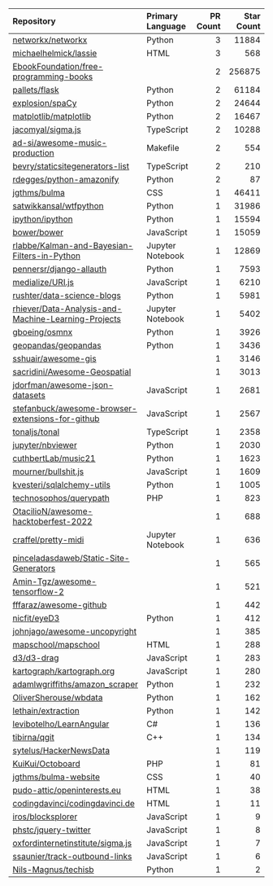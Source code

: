 | Repository | Primary Language | PR Count | Star Count |
| :-- | :-- | --: | --: |
| [networkx/networkx](https://github.com/networkx/networkx) | Python | 3 | 11884 |
| [michaelhelmick/lassie](https://github.com/michaelhelmick/lassie) | HTML | 3 | 568 |
| [EbookFoundation/free-programming-books](https://github.com/EbookFoundation/free-programming-books) |  | 2 | 256875 |
| [pallets/flask](https://github.com/pallets/flask) | Python | 2 | 61184 |
| [explosion/spaCy](https://github.com/explosion/spaCy) | Python | 2 | 24644 |
| [matplotlib/matplotlib](https://github.com/matplotlib/matplotlib) | Python | 2 | 16467 |
| [jacomyal/sigma.js](https://github.com/jacomyal/sigma.js) | TypeScript | 2 | 10288 |
| [ad-si/awesome-music-production](https://github.com/ad-si/awesome-music-production) | Makefile | 2 | 554 |
| [bevry/staticsitegenerators-list](https://github.com/bevry/staticsitegenerators-list) | TypeScript | 2 | 210 |
| [rdegges/python-amazonify](https://github.com/rdegges/python-amazonify) | Python | 2 | 87 |
| [jgthms/bulma](https://github.com/jgthms/bulma) | CSS | 1 | 46411 |
| [satwikkansal/wtfpython](https://github.com/satwikkansal/wtfpython) | Python | 1 | 31986 |
| [ipython/ipython](https://github.com/ipython/ipython) | Python | 1 | 15594 |
| [bower/bower](https://github.com/bower/bower) | JavaScript | 1 | 15059 |
| [rlabbe/Kalman-and-Bayesian-Filters-in-Python](https://github.com/rlabbe/Kalman-and-Bayesian-Filters-in-Python) | Jupyter Notebook | 1 | 12869 |
| [pennersr/django-allauth](https://github.com/pennersr/django-allauth) | Python | 1 | 7593 |
| [medialize/URI.js](https://github.com/medialize/URI.js) | JavaScript | 1 | 6210 |
| [rushter/data-science-blogs](https://github.com/rushter/data-science-blogs) | Python | 1 | 5981 |
| [rhiever/Data-Analysis-and-Machine-Learning-Projects](https://github.com/rhiever/Data-Analysis-and-Machine-Learning-Projects) | Jupyter Notebook | 1 | 5402 |
| [gboeing/osmnx](https://github.com/gboeing/osmnx) | Python | 1 | 3926 |
| [geopandas/geopandas](https://github.com/geopandas/geopandas) | Python | 1 | 3436 |
| [sshuair/awesome-gis](https://github.com/sshuair/awesome-gis) |  | 1 | 3146 |
| [sacridini/Awesome-Geospatial](https://github.com/sacridini/Awesome-Geospatial) |  | 1 | 3013 |
| [jdorfman/awesome-json-datasets](https://github.com/jdorfman/awesome-json-datasets) | JavaScript | 1 | 2681 |
| [stefanbuck/awesome-browser-extensions-for-github](https://github.com/stefanbuck/awesome-browser-extensions-for-github) | JavaScript | 1 | 2567 |
| [tonaljs/tonal](https://github.com/tonaljs/tonal) | TypeScript | 1 | 2358 |
| [jupyter/nbviewer](https://github.com/jupyter/nbviewer) | Python | 1 | 2030 |
| [cuthbertLab/music21](https://github.com/cuthbertLab/music21) | Python | 1 | 1623 |
| [mourner/bullshit.js](https://github.com/mourner/bullshit.js) | JavaScript | 1 | 1609 |
| [kvesteri/sqlalchemy-utils](https://github.com/kvesteri/sqlalchemy-utils) | Python | 1 | 1005 |
| [technosophos/querypath](https://github.com/technosophos/querypath) | PHP | 1 | 823 |
| [OtacilioN/awesome-hacktoberfest-2022](https://github.com/OtacilioN/awesome-hacktoberfest-2022) |  | 1 | 688 |
| [craffel/pretty-midi](https://github.com/craffel/pretty-midi) | Jupyter Notebook | 1 | 636 |
| [pinceladasdaweb/Static-Site-Generators](https://github.com/pinceladasdaweb/Static-Site-Generators) |  | 1 | 565 |
| [Amin-Tgz/awesome-tensorflow-2](https://github.com/Amin-Tgz/awesome-tensorflow-2) |  | 1 | 521 |
| [fffaraz/awesome-github](https://github.com/fffaraz/awesome-github) |  | 1 | 442 |
| [nicfit/eyeD3](https://github.com/nicfit/eyeD3) | Python | 1 | 412 |
| [johnjago/awesome-uncopyright](https://github.com/johnjago/awesome-uncopyright) |  | 1 | 385 |
| [mapschool/mapschool](https://github.com/mapschool/mapschool) | HTML | 1 | 288 |
| [d3/d3-drag](https://github.com/d3/d3-drag) | JavaScript | 1 | 283 |
| [kartograph/kartograph.org](https://github.com/kartograph/kartograph.org) | JavaScript | 1 | 280 |
| [adamlwgriffiths/amazon_scraper](https://github.com/adamlwgriffiths/amazon_scraper) | Python | 1 | 232 |
| [OliverSherouse/wbdata](https://github.com/OliverSherouse/wbdata) | Python | 1 | 162 |
| [lethain/extraction](https://github.com/lethain/extraction) | Python | 1 | 142 |
| [levibotelho/LearnAngular](https://github.com/levibotelho/LearnAngular) | C# | 1 | 136 |
| [tibirna/qgit](https://github.com/tibirna/qgit) | C++ | 1 | 134 |
| [sytelus/HackerNewsData](https://github.com/sytelus/HackerNewsData) |  | 1 | 119 |
| [KuiKui/Octoboard](https://github.com/KuiKui/Octoboard) | PHP | 1 | 81 |
| [jgthms/bulma-website](https://github.com/jgthms/bulma-website) | CSS | 1 | 40 |
| [pudo-attic/openinterests.eu](https://github.com/pudo-attic/openinterests.eu) | HTML | 1 | 38 |
| [codingdavinci/codingdavinci.de](https://github.com/codingdavinci/codingdavinci.de) | HTML | 1 | 11 |
| [iros/blocksplorer](https://github.com/iros/blocksplorer) | JavaScript | 1 | 9 |
| [phstc/jquery-twitter](https://github.com/phstc/jquery-twitter) | JavaScript | 1 | 8 |
| [oxfordinternetinstitute/sigma.js](https://github.com/oxfordinternetinstitute/sigma.js) | JavaScript | 1 | 7 |
| [ssaunier/track-outbound-links](https://github.com/ssaunier/track-outbound-links) | JavaScript | 1 | 6 |
| [Nils-Magnus/techisb](https://github.com/Nils-Magnus/techisb) | Python | 1 | 2 |
